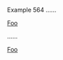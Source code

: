 Example 564
......

[Foo][]

[foo]: /url "title"

......

<p><a href="/url" title="title">Foo</a></p>
